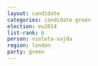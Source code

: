 ```yaml
---
layout: candidate
categories: candidate green
election: eu2014
list-rank: 6
person: violeta-vajda
region: london
party: green
---
```

